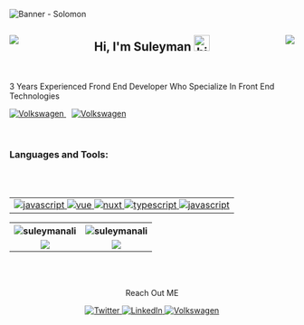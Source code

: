 <!-- 1. BANNER -->
![Banner - Solomon](https://github.com/SuleymanAli/SuleymanAli/assets/29483724/646d2617-e6d0-4092-b7b4-14729a0f4e12)

<!-- 2. HERO - TITLE -->
<h2 align="center" width="100%">
  <a href="https://github.com/suleymanali">
  <img align="left" src="https://komarev.com/ghpvc/?username=suleymanali&style=for-the-badge">
  </a>
  Hi, I'm Suleyman <img src="https://user-images.githubusercontent.com/1303154/88677602-1635ba80-d120-11ea-84d8-d263ba5fc3c0.gif" width="28px" height="28px" alt="hi">
  <a href="https://www.codewars.com/users/SuleymanAli" target="_blank">
    <img align="right" src="https://www.codewars.com/users/SuleymanAli/badges/micro" target="_blank">
  </a>
</h2>

<br>

<!-- 3. CONTENT -->
3 Years Experienced Frond End Developer Who Specialize In Front End Technologies
<p>
</p>


<!-- 1. Intro
- Upwork + Images (Animatable badge)
- Codewars -->
<!-- Intro: Provide a brief introduction about yourself, your background, and your interests. You can also mention your main programming languages or technologies that you specialize in. -->


<!-- 2. Features
- Examples - Vue, Tailwind, PHP (Laravel + WP)
- Senario sat !!!
Volkwagen - https://volkswagenauto.az/
Travel - https://amburan.com/
Atria - https://www.atriaseniorliving.com/
My Features: Highlight your key skills, expertise, or unique qualities that make you stand out. You can mention specific programming languages, frameworks, tools, or technologies you are proficient in. It's a good idea to include badges or icons representing these skills.


3. What To Do
Directus CONTRIBUTOR
What To Do: Explain how others can engage with your repository or project. This section can include instructions on how to install, configure, and run your project. You can also provide examples or code snippets to demonstrate usage.

4. Action
Come to ME - UW, Discord, AND WP
<a href="https://discordapp.com/users/1103268210930896896">Discord</a> -->
<!-- Call To Action: Encourage users to take action, such as contributing to your project, providing feedback, or reaching out for collaboration opportunities. You can also provide links to your social media profiles or a personal website.
   -->
  <!-- <ul>
    <li>
      👨‍💻 All of my projects are available at <a href="https://SuleymanAliyev.com" target="blank">SuleymanAliyev.com</a> 
    </li>
    <li>
      📫 How to reach me <b>suleymanali76@gmail.com</b>
    </li>
  </ul> -->
</p>
<!-- <p align="center"><img src="https://github.com/thmsgbrt/thmsgbrt/workflows/README%20build/badge.svg" /> <img alt="Stars" src="https://img.shields.io/github/stars/thmsgbrt/thmsgbrt?style=flat-square&labelColor=343b41"/> <img alt="Forks" src="https://img.shields.io/github/forks/thmsgbrt/thmsgbrt?style=flat-square&labelColor=343b41"/></p> -->

<p>
  <a href="https://volkswagenauto.az" target="_blank" style="margin-right: 10px;">
    <img src="https://img.shields.io/badge/Baku-volkswagen-151F5D?&style=for-the-badge&logo=volkswagen&logoColor=white" alt="Volkswagen" />
  </a>
  <a href="https://www.atriaseniorliving.com/" target="_blank">
    <img src="https://img.shields.io/badge/-Atria-46661D?&style=for-the-badge&&logoColor=white" alt="Volkswagen" />
  </a>
</p>

<br>

<!-- 4. SKILLSET -->
<h3 align="left">Languages and Tools:</h3>

<table width="100%">

  <!-- Front End -->
  <tr>
    <!-- <td><h4 align="left">Front End:</h4></td> -->
    <td>
        <!-- JavaScript -->
        <a href="https://developer.mozilla.org/en-US/docs/Web/JavaScript" target="_blank">
          <!-- <img src="https://raw.githubusercontent.com/devicons/devicon/master/icons/javascript/javascript-original.svg" alt="javascript" width="40" height="40"/> -->
          <img src="https://img.shields.io/badge/-Javascript-F0DB4F?style=for-the-badge&labelColor=black&logo=javascript&logoColor=F0DB4F" alt="javascript" />
        </a>
        <!-- Vue -->
        <a href="https://developer.mozilla.org/en-US/docs/Web/JavaScript" target="_blank">
          <!-- <img src="https://raw.githubusercontent.com/devicons/devicon/master/icons/javascript/javascript-original.svg" alt="javascript" width="40" height="40"/> -->
          <img src="https://img.shields.io/badge/-Vue-4FC08D?style=for-the-badge&labelColor=black&logo=vue.js&logoColor=4FC08D" alt="vue" />
        </a>
        <!-- Nuxt -->
        <a href="https://developer.mozilla.org/en-US/docs/Web/JavaScript" target="_blank">
          <!-- <img src="https://raw.githubusercontent.com/devicons/devicon/master/icons/javascript/javascript-original.svg" alt="javascript" width="40" height="40"/> -->
          <img src="https://img.shields.io/badge/-Nuxt-00DC82?style=for-the-badge&labelColor=black&logo=nuxt.js&logoColor=00DC82" alt="nuxt" />
        </a>
        <!-- TypeScript -->
        <a href="https://tailwindcss.com/" target="_blank">
          <img src=https://img.shields.io/badge/-Typescript-007acc?style=for-the-badge&labelColor=black&logo=typescript&logoColor=007acc" alt="typescript" />
        </a>
        <!-- Node -->
        <a href="https://developer.mozilla.org/en-US/docs/Web/JavaScript" target="_blank">
          <!-- <img src="https://raw.githubusercontent.com/devicons/devicon/master/icons/javascript/javascript-original.svg" alt="javascript" width="40" height="40"/> -->
          <img src="https://img.shields.io/badge/-Nodejs-3C873A?style=for-the-badge&labelColor=black&logo=node.js&logoColor=3C873A" alt="javascript" />
        </a>
        <!-- HTML -->
        <!-- <a href="https://www.w3.org/html/" target="_blank">
          <img src="https://img.shields.io/badge/-CSS-1572B6?style=for-the-badge&labelColor=#1572B6&logo=html5&logoColor=" alt="html5" />
        </a> -->
        <!-- Pug
        <a href="https://pugjs.org" target="_blank">
          <img src="https://cdn.worldvectorlogo.com/logos/pug.svg" alt="pug" width="40" height="40"/>
        </a> -->
        <!-- CSS -->
        <!-- <a href="https://www.w3schools.com/css/" target="_blank">
          <img src="https://img.shields.io/badge/-HTML-E34F26?style=for-the-badge&labelColor=black&logo=css3&logoColor=" alt="css3" />
        </a> -->
        <!-- Sass -->
        <!-- <a href="https://sass-lang.com" target="_blank">
          <img src="https://raw.githubusercontent.com/devicons/devicon/master/icons/sass/sass-original.svg" alt="sass" width="40" height="40"/>
        </a> -->
        <!-- TailwindCSS -->
        <!-- <a href="https://tailwindcss.com/" target="_blank">
          <img src="https://raw.githubusercontent.com/devicons/devicon/master/icons/tailwindcss/tailwindcss-plain.svg" alt="tailwindcss" width="40" height="40"/>
        </a> -->
        <!-- Bootstrap -->
        <!-- <a href="https://getbootstrap.com" target="_blank">
          <img src="https://raw.githubusercontent.com/devicons/devicon/master/icons/bootstrap/bootstrap-plain-wordmark.svg" alt="bootstrap" width="40" height="40"/>
        </a> -->
        <!-- Bem -->
        <!-- <a href="https://en.bem.info/" target="_blank">
          <img src="https://avatars.githubusercontent.com/u/223412?s=200&v=4" alt="bootstrap" width="40" height="40"/>
        </a> -->
        <!-- StoryBook -->
        <!-- <a href="https://storybook.js.org/" target="_blank">
          <img src="https://avatars.githubusercontent.com/u/22632046?s=200&v=4" alt="bootstrap" width="40" height="40"/>
        </a> -->
    </td>
  </tr>

<br><br>

<!-- 5.STATS -->
<table>
  <tr>
    <th align="center">
      <img src="https://github-readme-stats.vercel.app/api/top-langs?username=suleymanali&layout=donut&show_icons=true&locale=en&theme=vision-friendly-dark&hide_border=true" alt="suleymanali" />
    </th>
    <th align="center">
      <img src="https://github-readme-streak-stats.herokuapp.com/?user=suleymanali&theme=vision-friendly-dark&hide_border=true" alt="suleymanali" />
    </th>   
  </tr>
  <tr>
    <td align="center">
      <a href="https://github.com/SuleymanAli/directus" target="_blank">
        <img src="https://github-readme-stats.vercel.app/api/pin/?username=suleymanali&repo=directus&show_icons=true&theme=vision-friendly-dark&hide_border=true">
      </a>
    </td>
    <td align="center">
      <img src="https://github-readme-stats.vercel.app/api?username=suleymanali&show_icons=true&theme=vision-friendly-dark&hide_border=true" >
    </td>
  </tr>
<!--   <tr>
    <td colspan="2">
      <img src="https://github-readme-activity-graph.cyclic.app/graph?username=suleymanali&bg_color=000000&line=ffb812&area=true&color=8135fc&hide_border=true&hide_title=true" target="_blank">
    </td>
  </tr> -->
</table>
<br><br>

<!-- 6.ACTIONS -->
<div>
  <p align="center">
  Reach Out ME
  </p>
  <p align="center">
    <a href="https://twitter.com/SuleymanAli76" target="_blank">
      <img alt="Twitter" src="https://img.shields.io/badge/twitter-1DA1F2.svg?&style=for-the-badge&logo=twitter&logoColor=white" />
    </a>
    <a href="https://discordapp.com/users/1103268210930896896" target="_blank">
      <img alt="LinkedIn" src="https://img.shields.io/badge/Discord-5865F2?&style=for-the-badge&logo=discord&logoColor=white" />
    </a>
    <a href=https://www.linkedin.com/in/suleyman-aliyev" target="_blank">
      <img alt="Volkswagen" src="https://img.shields.io/badge/Linkedin-0A66C2.svg?&style=for-the-badge&logo=linkedin&logoColor=white" />
    </a>
  </p>
</div>